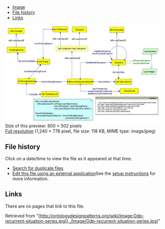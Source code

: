 * [Image](../Image/Odp-recurrent-situation-series.jpg#file)
* [File history](../Image/Odp-recurrent-situation-series.jpg#filehistory)
* [Links](../Image/Odp-recurrent-situation-series.jpg#filelinks)

[![Image:Odp-recurrent-situation-series.jpg](../images/thumb/4/4e/Odp-recurrent-situation-series.jpg/800px-Odp-recurrent-situation-series.jpg)](../images/4/4e/Odp-recurrent-situation-series.jpg)  
Size of this preview: 800 × 502 pixels  
[Full resolution](../images/4/4e/Odp-recurrent-situation-series.jpg)‎ (1,240 × 778 pixel, file size: 118 KB, MIME type: image/jpeg)

## File history

Click on a date/time to view the file as it appeared at that time.



  
* [Search for duplicate files](http://ontologydesignpatterns.org/wiki/Special:FileDuplicateSearch/Odp-recurrent-situation-series.jpg "Special:FileDuplicateSearch/Odp-recurrent-situation-series.jpg")
* [Edit this file using an external application](http://ontologydesignpatterns.org/wiki/index.php?title=Image:Odp-recurrent-situation-series.jpg&action=edit&externaledit=true&mode=file "Image:Odp-recurrent-situation-series.jpg")See the [setup instructions](http://www.mediawiki.org/wiki/Manual:External_editors "http://www.mediawiki.org/wiki/Manual:External_editors") for more information.

## Links



There are no pages that link to this file.




Retrieved from "[http://ontologydesignpatterns.org/wiki/Image:Odp-recurrent-situation-series.jpg](../Image/Odp-recurrent-situation-series.jpg)"